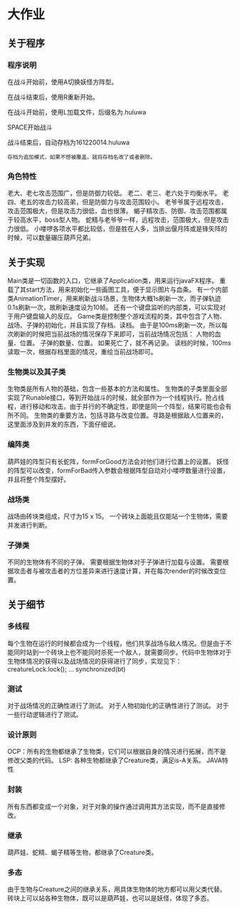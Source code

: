 # 大作业
## 关于程序
### 程序说明
  在战斗开始前，使用A切换妖怪方阵型。
  
  在战斗结束后，使用R重新开始。
  
  在战斗开始前，使用L加载文件，后缀名为.huluwa
  
  SPACE开始战斗
  
  战斗结束后，自动存档为161220014.huluwa
  
    存档为追加模式，如果不想被覆盖，就将存档名改了或者删除。
### 角色特性 
  老大、老七攻击范围广，但是防御力较低。
  老二、老三、老六处于均衡水平。
  老四、老五的攻击力较高弟，但是防御力与攻击范围较小。
  老爷爷属于远程攻击，攻击范围极大，但是攻击力很低，血也很薄。
  蝎子精攻击、防御、攻击范围都属于较高水平，boss型人物。
  蛇精与老爷爷一样，远程攻击，范围极大，但是攻击力很低。
  小喽啰各项水平都比较低，但是胜在人多，当排出偃月阵或是锋矢阵的时候，可以数量碾压葫芦兄弟。
## 关于实现
  Main类是一切函数的入口，它继承了Application类，用来运行javaFX程序。 
  重载了其start方法，用来初始化一些画图工具，便于显示图片与血条。
  有一个内部类AnimationTimer，用来刷新战斗场景，生物体大概1s刷新一次，而子弹轨迹0.1s刷新一次，故刷新速度设为10帧。
  还有一个键盘监听的内部类，可以实现对于用户键盘输入的反应。
  Game类是控制整个游戏流程的类，其中包含了人物、战场、子弹的初始化，并且实现了存档、读档。 
  由于是100ms刷新一次，所以每次刷新的时候把当前战场的情况保存下来即可，当前战场情况包括： 
    人物的血量、位置。
    子弹的数量、位置。
   如果死亡了，就不再记录。
  读档的时候，100ms读取一次，根据存档里面的情况，重绘当前战场即可。
### 生物类以及其子类 
  生物类是所有人物的基础，包含一些基本的方法和属性。
  生物类的子类里面全部实现了Runable接口，等到开始战斗的时候，就全部作为一个线程执行。抢占线程，进行移动和攻击。由于并行的不确定性，即使是同一个阵型，结果可能也会有所不同。
  生物类的重要方法，包括寻路与改变位置。寻路是根据敌人位置来的，这里面涉及到并发的东西，下面仔细说。
### 编阵类 
  葫芦娃的阵型只有长蛇阵，formForGood方法会对他们进行位置上的设置。
  妖怪的阵型可以改变，formForBad传入参数会根据阵型自动对小喽啰数量进行设置，并且将整个阵型摆好。
### 战场类 
  战场由砖块类组成，尺寸为15 x 15。
  一个砖块上面能且仅能站一个生物体，需要并发进行判断。
### 子弹类 
  不同的生物体有不同的子弹。
  需要根据生物体对于子弹进行加载与设置。
  需要根据攻击者与被攻击者的方位差异来进行速度计算，并在每次render的时候改变位置。
## 关于细节
### 多线程
  每个生物在运行的时候都会成为一个线程，他们共享战场与敌人情况。但是由于不能同时站到一个砖块上也不能同时杀死一个敌人，就需要同步。代码中生物体对于生物体情况的获得以及战场情况的获得进行了同步，实现见下：
    creatureLock.lock(); ... synchronized(bt)
### 测试
  对于战场情况的正确性进行了测试。
  对于人物初始化的正确性进行了测试。
  对于一些行动逻辑进行了测试。
### 设计原则
  OCP：所有的生物都继承了生物类，它们可以根据自身的情况进行拓展，而不是修改父类的代码。
  LSP: 各种生物都继承了Creature类，满足is-A关系。
JAVA特性
### 封装 
  所有东西都变成一个对象，对于对象的操作通过调用其方法实现，而不是直接修改。
### 继承 
  葫芦娃、蛇精、蝎子精等生物，都继承了Creature类。
### 多态 
  由于生物与Creature之间的继承关系，用具体生物体的地方都可以用父类代替。砖块上可以站各种生物体，既可以是葫芦娃，也可以是妖怪，体现了多态。
